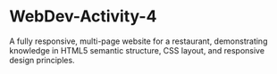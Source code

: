 # WebDev-Activity-4
A fully responsive, multi-page website for a restaurant, demonstrating knowledge in HTML5 semantic structure, CSS layout, and responsive design principles.

